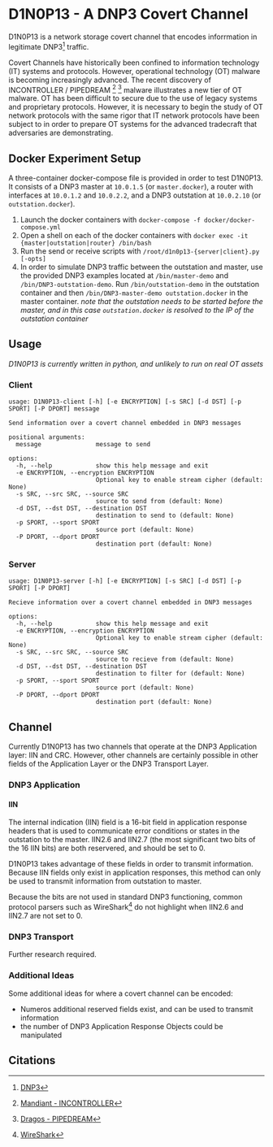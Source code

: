 # D1N0P13 - A DNP3 Covert Channel

D1N0P13 is a network storage covert channel that encodes inforrmation in legitimate DNP3[^dnp3] traffic.

Covert Channels have historically been confined to information technology (IT) systems and protocols. However, operational technology (OT) malware is becoming increasingly advanced. The recent discovery of INCONTROLLER / PIPEDREAM [^mandiant-incontroller] [^dragos-pipedream] malware illustrates a new tier of OT malware. OT has been difficult to secure due to the use of legacy systems and proprietary protocols. However, it is  necessary to begin the study of OT network protocols with the same rigor that IT network protocols have been subject to in order to prepare OT systems for the advanced tradecraft that adversaries are demonstrating.

## Docker Experiment Setup
A three-container docker-compose file is provided in order to test D1N0P13. It consists of a DNP3 master at `10.0.1.5` (or `master.docker`), a router with interfaces at `10.0.1.2` and `10.0.2.2`, and a DNP3 outstation at `10.0.2.10` (or `outstation.docker`).

1. Launch the docker containers with `docker-compose -f docker/docker-compose.yml`
2. Open a shell on each of the docker containers with `docker exec -it {master|outstation|router} /bin/bash`
3. Run the send or receive scripts with `/root/d1n0p13-{server|client}.py [-opts]`
4. In order to simulate DNP3 traffic between the outstation and master, use the provided DNP3 examples located at `/bin/master-demo` and `/bin/DNP3-outstation-demo`. Run `/bin/outstation-demo` in the outstation container and then `/bin/DNP3-master-demo outstation.docker` in the master container. *note that the outstation needs to be started before the master, and in this case `outstation.docker` is resolved to the IP of the outstation container*

## Usage

*D1N0P13 is currently written in python, and unlikely to run on real OT assets*

### Client

```
usage: D1N0P13-client [-h] [-e ENCRYPTION] [-s SRC] [-d DST] [-p SPORT] [-P DPORT] message

Send information over a covert channel embedded in DNP3 messages

positional arguments:
  message               message to send

options:
  -h, --help            show this help message and exit
  -e ENCRYPTION, --encryption ENCRYPTION
                        Optional key to enable stream cipher (default: None)
  -s SRC, --src SRC, --source SRC
                        source to send from (default: None)
  -d DST, --dst DST, --destination DST
                        destination to send to (default: None)
  -p SPORT, --sport SPORT
                        source port (default: None)
  -P DPORT, --dport DPORT
                        destination port (default: None)
```

### Server

```
usage: D1N0P13-server [-h] [-e ENCRYPTION] [-s SRC] [-d DST] [-p SPORT] [-P DPORT]

Recieve information over a covert channel embedded in DNP3 messages

options:
  -h, --help            show this help message and exit
  -e ENCRYPTION, --encryption ENCRYPTION
                        Optional key to enable stream cipher (default: None)
  -s SRC, --src SRC, --source SRC
                        source to recieve from (default: None)
  -d DST, --dst DST, --destination DST
                        destination to filter for (default: None)
  -p SPORT, --sport SPORT
                        source port (default: None)
  -P DPORT, --dport DPORT
                        destination port (default: None)
```
## Channel

Currently D1N0P13 has two channels that operate at the DNP3 Application layer: IIN and CRC. However, other channels are certainly possible in other fields of the Application Layer or the DNP3 Transport Layer.

### DNP3 Application

#### IIN

The internal indication (IIN) field is a 16-bit field in application response headers that is used to communicate error conditions or states in the outstation to the master. IIN2.6 and IIN2.7 (the most significant two bits of the 16 IIN bits) are both reservered, and should be set to 0.

D1N0P13 takes advantage of these fields in order to transmit information. Because IIN fields only exist in application responses, this method can only be used to transmit information from outstation to master.

Because the bits are not used in standard DNP3 functioning, common protocol parsers such as WireShark[^wireshark] do not highlight when IIN2.6 and IIN2.7 are not set to 0.

### DNP3 Transport

Further research required.

### Additional Ideas

Some additional ideas for where a covert channel can be encoded:

* Numeros additional reserved fields exist, and can be used to transmit information
* the number of DNP3 Application Response Objects could be manipulated

## Citations

[^mandiant-incontroller]: [Mandiant - INCONTROLLER](https://www.mandiant.com/resources/blog/incontroller-state-sponsored-ics-tool)
[^dragos-pipedream]: [Dragos - PIPEDREAM](https://www.dragos.com/blog/industry-news/chernovite-pipedream-malware-targeting-industrial-control-systems/)
[^dnp3]: [DNP3](https://www.dnp.org/About/Overview-of-DNP3-Protocol)
[^wireshark]: [WireShark](https://www.wireshark.org/)
